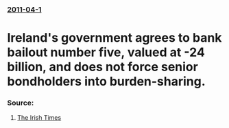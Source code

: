 ### [2011-04-1](/news/2011/04/1/index.md)

# Ireland's government agrees to bank bailout number five, valued at -24 billion, and does not force senior bondholders into burden-sharing. 




### Source:

1. [The Irish Times](http://www.irishtimes.com/newspaper/breaking/2011/0401/breaking1.html)
